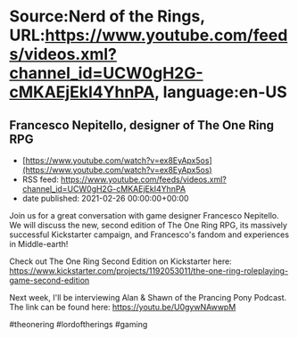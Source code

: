 # Source:Nerd of the Rings, URL:https://www.youtube.com/feeds/videos.xml?channel_id=UCW0gH2G-cMKAEjEkI4YhnPA, language:en-US

## Francesco Nepitello, designer of The One Ring RPG
 - [https://www.youtube.com/watch?v=ex8EyApx5os](https://www.youtube.com/watch?v=ex8EyApx5os)
 - RSS feed: https://www.youtube.com/feeds/videos.xml?channel_id=UCW0gH2G-cMKAEjEkI4YhnPA
 - date published: 2021-02-26 00:00:00+00:00

Join us for a great conversation with game designer Francesco Nepitello.  We will discuss the new, second edition of The One Ring RPG, its massively successful Kickstarter campaign, and Francesco's fandom and experiences in Middle-earth!

Check out The One Ring Second Edition on Kickstarter here: https://www.kickstarter.com/projects/1192053011/the-one-ring-roleplaying-game-second-edition

Next week, I'll be interviewing Alan & Shawn of the Prancing Pony Podcast. The link can be found here: https://youtu.be/U0gywNAwwpM

#theonering #lordoftherings #gaming

